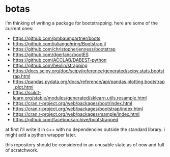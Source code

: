 # botas

i'm thinking of writing a package for bootstrapping. here are some of the current ones:

* https://github.com/pmbaumgartner/boots
* https://github.com/juliangehring/Bootstrap.jl
* https://github.com/christopherjenness/bootstrap
* https://github.com/dgerlanc/bootES
* https://github.com/ACCLAB/DABEST-python
* https://github.com/heolin/strapping
* https://docs.scipy.org/doc/scipy/reference/generated/scipy.stats.bootstrap.html
* https://pandas.pydata.org/docs/reference/api/pandas.plotting.bootstrap_plot.html
* https://scikit-learn.org/stable/modules/generated/sklearn.utils.resample.html
* https://cran.r-project.org/web/packages/boot/index.html
* https://cran.r-project.org/web/packages/bootstrap/index.html
* https://cran.r-project.org/web/packages/rsample/index.html
* https://github.com/facebookarchive/bootstrapped

at first i'll write it in c++ with no dependencies outside the standard library. i might add a python wrapper later.

this repository should be considered in an unusable state as of now and full of scratchwork.
